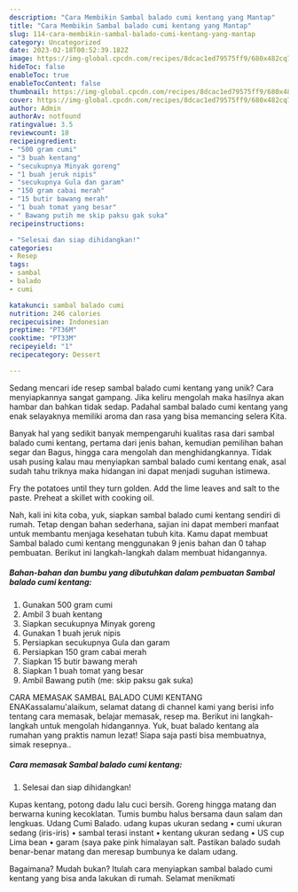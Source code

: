 ```yaml
---
description: "Cara Membikin Sambal balado cumi kentang yang Mantap"
title: "Cara Membikin Sambal balado cumi kentang yang Mantap"
slug: 114-cara-membikin-sambal-balado-cumi-kentang-yang-mantap
category: Uncategorized
date: 2023-02-18T00:52:39.182Z
image: https://img-global.cpcdn.com/recipes/8dcac1ed79575ff9/680x482cq70/sambal-balado-cumi-kentang-foto-resep-utama.jpg
hideToc: false
enableToc: true
enableTocContent: false
thumbnail: https://img-global.cpcdn.com/recipes/8dcac1ed79575ff9/680x482cq70/sambal-balado-cumi-kentang-foto-resep-utama.jpg
cover: https://img-global.cpcdn.com/recipes/8dcac1ed79575ff9/680x482cq70/sambal-balado-cumi-kentang-foto-resep-utama.jpg
author: Admin
authorAv: notfound
ratingvalue: 3.5
reviewcount: 18
recipeingredient:
- "500 gram cumi"
- "3 buah kentang"
- "secukupnya Minyak goreng"
- "1 buah jeruk nipis"
- "secukupnya Gula dan garam"
- "150 gram cabai merah"
- "15 butir bawang merah"
- "1 buah tomat yang besar"
- " Bawang putih me skip paksu gak suka"
recipeinstructions:

- "Selesai dan siap dihidangkan!"
categories:
- Resep
tags:
- sambal
- balado
- cumi

katakunci: sambal balado cumi 
nutrition: 246 calories
recipecuisine: Indonesian
preptime: "PT36M"
cooktime: "PT33M"
recipeyield: "1"
recipecategory: Dessert

---
```





Sedang mencari ide resep sambal balado cumi kentang yang unik? Cara menyiapkannya sangat gampang. Jika keliru mengolah maka hasilnya akan hambar dan bahkan tidak sedap. Padahal sambal balado cumi kentang yang enak selayaknya memiliki aroma dan rasa yang bisa memancing selera Kita.





Banyak hal yang sedikit banyak mempengaruhi kualitas rasa dari sambal balado cumi kentang, pertama dari jenis bahan, kemudian pemilihan bahan segar dan Bagus, hingga cara mengolah dan menghidangkannya. Tidak usah pusing kalau mau menyiapkan sambal balado cumi kentang enak,      asal sudah tahu triknya maka hidangan ini dapat menjadi suguhan istimewa.














Fry the potatoes until they turn golden. Add the lime leaves and salt to the paste. Preheat a skillet with cooking oil.






Nah, kali ini kita coba, yuk, siapkan sambal balado cumi kentang sendiri di rumah. Tetap dengan bahan sederhana, sajian ini dapat memberi manfaat untuk membantu menjaga kesehatan tubuh kita. Kamu dapat membuat Sambal balado cumi kentang menggunakan 9 jenis bahan dan 0 tahap pembuatan. Berikut ini langkah-langkah dalam membuat hidangannya.

<!--inarticleads1-->

##### Bahan-bahan dan bumbu yang dibutuhkan dalam pembuatan Sambal balado cumi kentang:

1. Gunakan 500 gram cumi
1. Ambil 3 buah kentang
1. Siapkan secukupnya Minyak goreng
1. Gunakan 1 buah jeruk nipis
1. Persiapkan secukupnya Gula dan garam
1. Persiapkan 150 gram cabai merah
1. Siapkan 15 butir bawang merah
1. Siapkan 1 buah tomat yang besar
1. Ambil  Bawang putih (me: skip paksu gak suka)


CARA MEMASAK SAMBAL BALADO CUMI KENTANG ENAKassalamu&#39;alaikum, selamat datang di channel kami yang berisi info tentang cara memasak, belajar memasak, resep ma. Berikut ini langkah-langkah untuk mengolah hidangannya. Yuk, buat balado kentang ala rumahan yang praktis namun lezat! Siapa saja pasti bisa membuatnya, simak resepnya.. 

<!--inarticleads2-->

##### Cara memasak Sambal balado cumi kentang:


1. Selesai dan siap dihidangkan!

Kupas kentang, potong dadu lalu cuci bersih. Goreng hingga matang dan berwarna kuning kecoklatan. Tumis bumbu halus bersama daun salam dan lengkuas. Udang Cumi Balado. udang kupas ukuran sedang • cumi ukuran sedang (iris-iris) • sambal terasi instant • kentang ukuran sedang • US cup Lima bean • garam (saya pake pink himalayan salt. Pastikan balado sudah benar-benar matang dan meresap bumbunya ke dalam udang. 

Bagaimana? Mudah bukan? Itulah cara menyiapkan sambal balado cumi kentang yang bisa anda lakukan di rumah. Selamat menikmati

